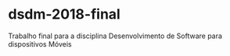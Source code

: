 # dsdm-2018-final
Trabalho final para a disciplina Desenvolvimento de Software para dispositivos Móveis
